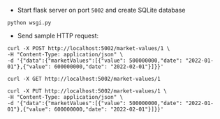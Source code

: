 - Start flask server on port `5002` and create SQLite database
```shell
python wsgi.py
```
- Send sample HTTP request:
```shell
curl -X POST http://localhost:5002/market-values/1 \
-H "Content-Type: application/json" \
-d '{"data":{"marketValues":[{"value": 500000000,"date": "2022-01-01"},{"value": 600000000,"date": "2022-02-01"}]}}'

curl -X GET http://localhost:5002/market-values/1           

curl -X PUT http://localhost:5002/market-values/1 \
-H "Content-Type: application/json" \
-d '{"data":{"marketValues":[{"value": 500000000,"date": "2022-01-01"},{"value": 600000000,"date": "2022-02-01"}]}}'
```
